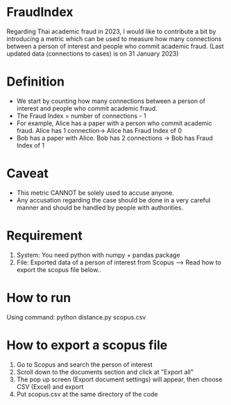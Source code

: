 # FraudIndex
Regarding Thai academic fraud in 2023, I would like to contribute a bit by introducing a metric which can be used to measure how many connections between a person of interest and people who commit academic fraud. 
(Last updated data (connections to cases) is on 31 January 2023)

# Definition
- We start by counting how many connections between a person of interest and people who commit academic fraud.
- The Fraud Index = number of connections - 1
- For example, Alice has a paper with a person who commit academic fraud. Alice has 1 connection-> Alice has Fraud Index of 0
- Bob has a paper with Alice. Bob has 2 connections -> Bob has Fraud Index of 1

# Caveat
- This metric CANNOT be solely used to accuse anyone.
- Any accusation regarding the case should be done in a very careful manner and should be handled by people with authorities.

# Requirement
1. System: You need python with numpy + pandas package
2. File: Exported data of a person of interest from Scopus --> Read how to export the scopus file below..

# How to run
Using command:
python distance.py scopus.csv

# How to export a scopus file
1. Go to Scopus and search the person of interest
2. Scroll down to the documents section and click at "Export all"
3. The pop up screen (Export document settings) will appear, then choose CSV (Excel) and export
4. Put scopus.csv at the same directory of the code
